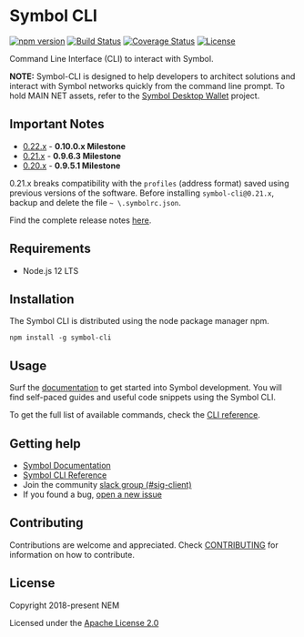 # Symbol CLI

[![npm version](https://badge.fury.io/js/symbol-cli.svg)](https://badge.fury.io/js/symbol-cli)
[![Build Status](https://api.travis-ci.com/nemtech/symbol-cli.svg?branch=main)](https://travis-ci.com/nemtech/symbol-cli)
[![Coverage Status](https://coveralls.io/repos/github/nemtech/symbol-cli/badge.svg?branch=main)](https://coveralls.io/github/nemtech/symbol-cli?branch=main)
[![License](https://img.shields.io/badge/License-Apache%202.0-blue.svg)](https://opensource.org/licenses/Apache-2.0)

Command Line Interface (CLI) to interact with Symbol.

**NOTE:** Symbol-CLI is designed to help developers to architect solutions and interact with Symbol networks quickly from the command line prompt. To hold MAIN NET assets, refer to the [Symbol Desktop Wallet](https://github.com/nemfoundation/symbol-desktop-wallet) project.

## Important Notes

- [0.22.x](CHANGELOG.md#0220-06-Oct-2020) - **0.10.0.x Milestone**
- [0.21.x](CHANGELOG.md#0211-31-Jul-2020) - **0.9.6.3 Milestone**
- [0.20.x](CHANGELOG.md#0201-27-May-2020) - **0.9.5.1 Milestone**

0.21.x breaks compatibility with the ``profiles`` (address format) saved using previous versions of the software.
Before installing ``symbol-cli@0.21.x``, backup and delete the file ``~ \.symbolrc.json``.

Find the complete release notes [here](CHANGELOG.md).

## Requirements

- Node.js 12 LTS

## Installation


The Symbol CLI is distributed using the node package manager npm.

```
npm install -g symbol-cli
```

## Usage

Surf the [documentation][docs] to get started into Symbol development.
You will find self-paced guides and useful code snippets using the Symbol CLI.

To get the full list of available commands, check the [CLI reference][ref].

## Getting help

- [Symbol Documentation][docs]
- [Symbol CLI Reference][ref]
- Join the community [slack group (#sig-client)][slack] 
- If you found a bug, [open a new issue][issues]

## Contributing

Contributions are welcome and appreciated. 
Check [CONTRIBUTING](CONTRIBUTING.md) for information on how to contribute.

## License

Copyright 2018-present NEM

Licensed under the [Apache License 2.0](LICENSE)

[self]: https://github.com/nemtech/symbol-cli
[docs]: http://nemtech.github.io/getting-started/setup-workstation.html
[ref]: https://nemtech.github.io/cli.html
[issues]: https://github.com/nemtech/symbol-cli/issues
[slack]: https://join.slack.com/t/nem2/shared_invite/zt-hwsoo1s5-G8XO50LaY0m7ZKTRXAczcA 
